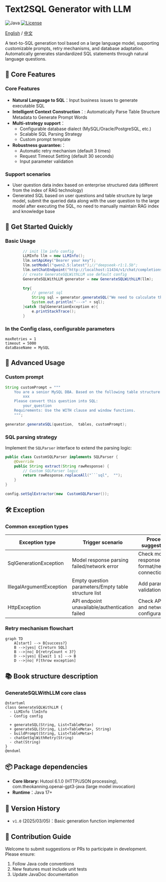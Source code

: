 # Text2SQL Generator with LLM

![Java](https://img.shields.io/badge/Java-17%2B-blue) [![License](https://img.shields.io/badge/License-Apache%202.0-green)](https://opensource.org/licenses/Apache-2.0)

[English](https://github.com/kangZan/GenerateSQLWithLLM/blob/main/README_EN.md)
/
[中文](https://github.com/kangZan/GenerateSQLWithLLM/blob/main/README.md)

A text-to-SQL generation tool based on a large language model, supporting customizable prompts, retry mechanisms, and database adaptation. Automatically generates standardized SQL statements through natural language questions.

## 🌟 Core Features

### Core Features

- **Natural Language to SQL**：Input business issues to generate executable SQL
- **Intelligent Context Construction**：: Automatically Parse Table Structure Metadata to Generate Prompt Words
- **Multi-strategy support**：
  - Configurable database dialect (MySQL/Oracle/PostgreSQL, etc.)
  - Scalable SQL Parsing Strategy
  - Custom prompt template
- **Robustness guarantee:**：
  - Automatic retry mechanism (default 3 times)
  - Request Timeout Setting (default 30 seconds)
  - Input parameter validation

### Support scenarios

- User question data index based on enterprise structured data (different from the index of RAG technology)
- Generated SQL based on user questions and table structure by large model, submit the queried data along with the user question to the large model after executing the SQL, no need to manually maintain RAG index and knowledge base

## 🚀 Get Started Quickly

### Basic Usage

```java
		// init llm info config
  		LLMInfo llm = new LLMInfo();
        llm.setApiKey("Bearer your key");
        llm.setModel("qwen2.5:latest");//"deepseek-r1:1.5b";
        llm.setChatEndpoint("http://localhost:11434/v1/chat/completions");
		// create GenerateSQLWithLLM use default config
		GenerateSQLWithLLM generator = new GenerateSQLWithLLM(llm);
    
        try{
			// generat sql 
            String sql = generator.generateSQL("We need to calculate this month's login count.", testGetListTableMeta());
            System.out.println("--->" + sql);
        }catch (SqlGenerationException e){
            e.printStackTrace();
        }


```

### In the Config class, configurable parameters

```properties 
maxRetries = 1         
timeout = 5000         
dataBaseName = MySQL    
```

## 🔧 Advanced Usage

### Custom prompt

```java
String customPrompt = """
    You are a senior MySQL DBA. Based on the following table structure:
		xxx
	Please convert this question into SQL:
		your_question
	Requirements: Use the WITH clause and window functions.
    """;
 
generator.generateSQL(question,  tables, customPrompt);
```

### SQL parsing strategy

Implement the `SQLParser` interface to extend the parsing logic:

```java
public class CustomSQLParser implements SQLParser {
    @Override 
    public String extract(String rawResponse) {
        // Custom SQLParser logic
        return rawResponse.replaceAll("```sql",  "");
    }
}
 
config.setSqlExtractor(new  CustomSQLParser());
```

## 🛠 Exception 

### Common exception types

| Exception type           | Trigger scenario                                     | Process suggestions                            |
| ------------------------ | ---------------------------------------------------- | ---------------------------------------------- |
| SqlGenerationException   | Model response parsing failed/network error          | Check model response format/network connection |
| IllegalArgumentException | Empty question parameters/Empty table structure list | Add parameter validation                       |
| HttpException            | API endpoint unavailable/authentication failed       | Check API key and network configuration        |

### Retry mechanism flowchart

```mermaid
graph TD 
    A[start] --> B{success?}
    B -->|yes| C[return SQL]
    B -->|no| D{retryCount < 3?}
    D -->|yes| E[wait 1 s] --> B 
    D -->|no| F[throw exception]
```

## 📚 Book structure description

### GenerateSQLWithLLM core class

```plantuml
@startuml
class GenerateSQLWithLLM {
  - LLMInfo llmInfo 
  - Config config 
  
  + generateSQL(String, List<TableMeta>)
  + generateSQL(String, List<TableMeta>, String)
  - buildPrompt(String, List<TableMeta>)
  - chatGetSqlWithRetry(String)
  - chat(String)
}
@enduml
```

## 📦 Package dependencies

- **Core library:** Hutool 6.1.0 (HTTP/JSON processing), com.theokanning.openai-gpt3-java (large model invocation)
- **Runtime**：Java 17+

## 📜 Version History

- `v1.0` (2025/03/05)：Basic generation function implemented

## 🤝 Contribution Guide

Welcome to submit suggestions or PRs to participate in development. Please ensure:

1. Follow Java code conventions
2. New features must include unit tests
3. Update JavaDoc documentation



